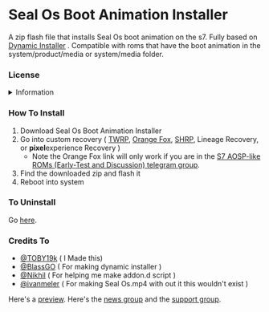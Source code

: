# Seal Os Boot Animation Installer
A zip flash file that installs Seal Os boot animation on the s7.
Fully based on [Dynamic Installer](https://forum.xda-developers.com/t/zip-dual-installer-dynamic-installer-stable-4-6-b-android-10-or-earlier.4279541/) .
Compatible with roms that have the boot animation in the system/product/media or system/media folder.
### License
<details>
<summary>Information</summary>
    This program is free software: you can redistribute it and/or modify
    it under the terms of the GNU General Public License as published by
    the Free Software Foundation, either version 3 of the License, or
    (at your option) any later version.
    This program is distributed in the hope that it will be useful,
    but WITHOUT ANY WARRANTY; without even the implied warranty of
    MERCHANTABILITY or FITNESS FOR A PARTICULAR PURPOSE.  See the
    GNU General Public License for more details.
</details>

### How To Install
1. Download Seal Os Boot Animation Installer
2. Go into custom recovery ( [TWRP](http://twrp.me/Devices/Samsung/), [Orange Fox](https://t.me/c/1057997886/583184), [SHRP](https://skyhawkrecovery.github.io/Devices.html), Lineage Recovery, or **pixel**experience Recovery )
   - Note the Orange Fox link will only work if you are in the [S7 AOSP-like ROMs (Early-Test and Discussion) telegram group](https://t.me/+Pw_EPmXMmzDZIME-).
3. Find the downloaded zip and flash it
4. Reboot into system
### To Uninstall
Go [here](https://github.com/TOBY19k/Boot-Animation-Uninstaller-).
### Credits To
- [@TOBY19k](https://forum.xda-developers.com/m/toby19k.12326709/) ( I Made this)
- [@BlassGO](https://forum.xda-developers.com/m/blassgo.11402469/) ( For making dynamic installer )
- [@Nikhil](https://forum.xda-developers.com/m/nikhil.4867515/) ( For helping me make addon.d script )
- [@ivanmeler](https://forum.xda-developers.com/m/ivan_meler.4610599/) ( For making Seal Os.mp4 with out it this wouldn't exist )

Here's a [preview](https://youtu.be/T2lpjj9OCqg).
Here's the [news group](https://t.me/sealosinstaller) 
and the 
[support group](https://t.me/sealosbootanimationinstaller).
